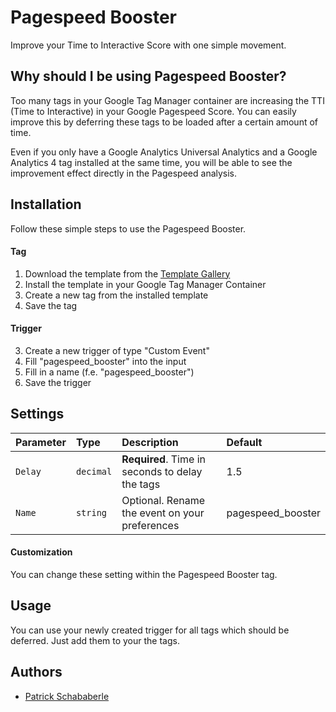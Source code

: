 
# Pagespeed Booster

Improve your Time to Interactive Score with one simple movement.

## Why should I be using Pagespeed Booster?

Too many tags in your Google Tag Manager container are increasing the TTI (Time to Interactive) in your Google Pagespeed Score. You can easily improve this by deferring these tags to be loaded after a certain amount of time.

Even if you only have a Google Analytics Universal Analytics and a Google Analytics 4 tag installed at the same time, you will be able to see the improvement effect directly in the Pagespeed analysis.

## Installation

Follow these simple steps to use the Pagespeed Booster.

#### Tag

1. Download the template from the [Template Gallery](https://tagmanager.google.com/gallery/#/?page=1)
2. Install the template in your Google Tag Manager Container
3. Create a new tag from the installed template
4. Save the tag

#### Trigger

3. Create a new trigger of type "Custom Event"
4. Fill "pagespeed_booster" into the input
5. Fill in a name (f.e. "pagespeed_booster")
6. Save the trigger
## Settings

| Parameter | Type     | Description                | Default                |
| :-------- | :------- | :------------------------- | :------------------------- |
| `Delay` | `decimal` | **Required**. Time in seconds to delay the tags | 1.5 |
| `Name` | `string` | Optional. Rename the event on your preferences | pagespeed_booster |


#### Customization

You can change these setting within the Pagespeed Booster tag.

## Usage

You can use your newly created trigger for all tags which should be deferred. Just add them to your the tags.


## Authors

- [Patrick Schababerle](https://www.github.com/PatrickSchababerle)

